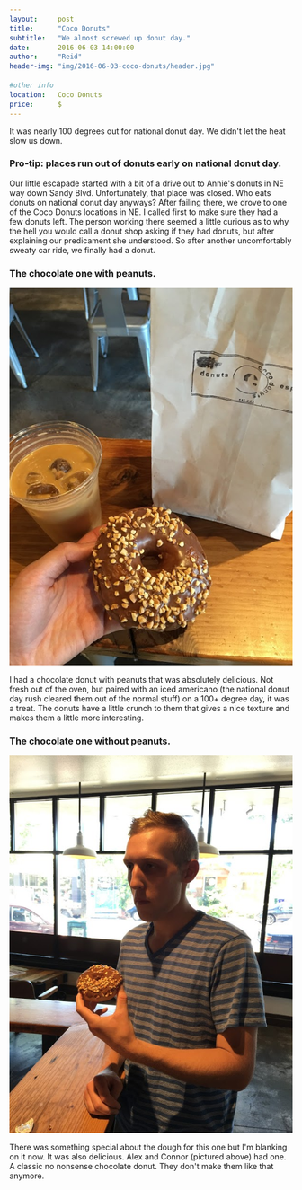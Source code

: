 ```yaml
---
layout:     post
title:      "Coco Donuts"
subtitle:   "We almost screwed up donut day."
date:       2016-06-03 14:00:00
author:     "Reid"
header-img: "img/2016-06-03-coco-donuts/header.jpg"

#other info
location:   Coco Donuts
price:      $
---
```


[img1]: /img/2016-06-03-coco-donuts/1.jpg "chocolate donut with peanuts"
[img2]: /img/2016-06-03-coco-donuts/3.jpg "connor with a chocolate donut without peanuts"

It was nearly 100 degrees out for national donut day.  We didn't let the heat slow us down.

### Pro-tip: places run out of donuts early on national donut day.

Our little escapade started with a bit of a drive out to Annie's donuts in NE way down Sandy Blvd.  Unfortunately, that place was closed.  Who eats donuts on national donut day anyways?  After failing there, we drove to one of the Coco Donuts locations in NE.  I called first to make sure they had a few donuts left.  The person working there seemed a little curious as to why the hell you would call a donut shop asking if they had donuts, but after explaining our predicament she understood.  So after another uncomfortably sweaty car ride, we finally had a donut.

### The chocolate one with peanuts.

![img1]

I had a chocolate donut with peanuts that was absolutely delicious.  Not fresh out of the oven, but paired with an iced americano (the national donut day rush cleared them out of the normal stuff) on a 100+ degree day, it was a treat.  The donuts have a little crunch to them that gives a nice texture and makes them a little more interesting.

### The chocolate one without peanuts.

![img2]

There was something special about the dough for this one but I'm blanking on it now.  It was also delicious.  Alex and Connor (pictured above) had one.  A classic no nonsense chocolate donut.  They don't make them like that anymore.
